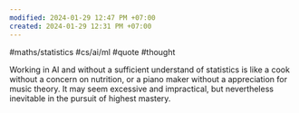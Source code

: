 ```yaml
---
modified: 2024-01-29 12:47 PM +07:00
created: 2024-01-29 12:31 PM +07:00
---
```

#maths/statistics #cs/ai/ml #quote #thought 

Working in AI and without a sufficient understand of statistics is like a cook without a concern on nutrition, or a piano maker without a appreciation for music theory. It may seem excessive and impractical, but nevertheless inevitable in the pursuit of highest mastery.
